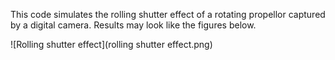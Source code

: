 This code simulates the rolling shutter effect of a rotating propellor captured by a digital camera. Results may look like the figures below.

![Rolling shutter effect](rolling shutter effect.png)
